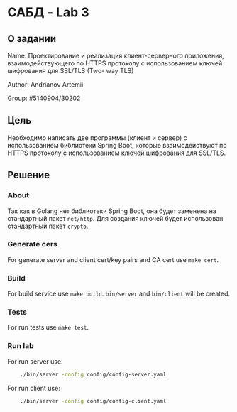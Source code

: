 # САБД - Lab 3
## О задании
Name: Проектирование и реализация клиент-серверного приложения, 
взаимодействующего по HTTPS протоколу с использованием ключей шифрования для SSL/TLS (Two- way TLS)

Author: Andrianov Artemii

Group: #5140904/30202

## Цель
Необходимо написать две программы (клиент и сервер) с использованием библиотеки Spring Boot, 
которые взаимодействуют по HTTPS протоколу с использованием ключей шифрования для SSL/TLS.

## Решение
### About
Так как в Golang нет библиотеки Spring Boot, она будет заменена на стандартный пакет `net/http`.
Для создания ключей будет использован стандартный пакет `crypto`.

### Generate cers
For generate server and client cert/key pairs and CA cert use `make cert`.

### Build
For build service use `make build`. `bin/server` and `bin/client` will be created.

### Tests
For run tests use `make test`.


### Run lab
For run server use:
```bash 
    ./bin/server -config config/config-server.yaml
```

For run client use:
```bash 
    ./bin/server -config config/config-client.yaml
```
